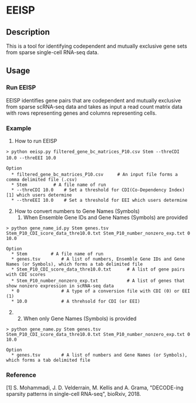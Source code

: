 # EEISP

## Description
This is a tool for identifying codependent and mutually exclusive gene sets from sparse single-cell 
RNA-seq data. 


## Usage
### Run EEISP
EEISP identifies gene pairs that are codependent and mutually exclusive from sparse 
scRNA-seq data and takes as input a read count matrix data with rows representing genes and 
columns representing cells. 

### Example
1. How to run EEISP  
```
> python eeisp.py filtered_gene_bc_matrices_P10.csv Stem --threCDI 10.0 --threEEI 10.0　　

Option
  * filtered_gene_bc_matrices_P10.csv  　　# An input file forms a comma delimited file (.csv)
  * Stem          # A file name of run
  * --threCDI 10.0    # Set a threshold for CDI(Co-Dependency Index) [1] which users determine
  * --threEEI 10.0    # Set a threshold for EEI which users determine
 ```

2. How to convert numbers to Gene Names (Symbols) 
   1. When Ensemble Gene IDs and Gene Names (Symbols) are provided
```
> python gene_name_id.py Stem genes.tsv Stem_P10_CDI_score_data_thre10.0.txt Stem_P10_number_nonzero_exp.txt 0 10.0
 
Option
  * Stem         # A file name of run
  * genes.tsv        # A list of numbers, Ensemble Gene IDs and Gene Names (or Symbols), which forms a tab delimited file 
  * Stem_P10_CDI_score_data_thre10.0.txt      # A list of gene pairs with CDI scores
  * Stem_P10_number_nonzero_exp.txt      　　　# A list of genes that show nonzero expression in scRNA-seq data
  * 0                # A type of a conversion file with CDI (0) or EEI (1)
  * 10.0             # A threhsold for CDI (or EEI)
```
2. 
   2. When only Gene Names (Symbols) is provided 
```
> python gene_name.py Stem genes.tsv Stem_P10_CDI_score_data_thre10.0.txt Stem_P10_number_nonzero_exp.txt 0 10.0

Option
  * genes.tsv        # A list of numbers and Gene Names (or Symbols), which forms a tab delimited file 
```




### Reference 
[1] S. Mohammadi, J. D. Velderrain, M. Kellis and A. Grama, "DECODE-ing sparsity patterns in single-cell RNA-seq", bioRxiv, 2018. 
